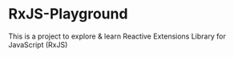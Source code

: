 # RxJS-Playground
This is a project to explore &amp; learn Reactive Extensions Library for JavaScript (RxJS)

